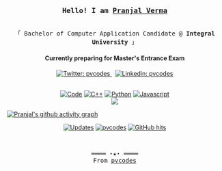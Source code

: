 <h3 align="center"><samp>Hello! I am <b><a rel="nofollow noopener noreferrer" target="_blank" href="https://pvcodes.in">Pranjal Verma</a></b></samp></h3>
<p align="center"><br>
  <samp>
    「 Bachelor of Computer Application Candidate @ <b>Integral University</b> 」<br>
  </samp>

<h4 align=center>Currently preparing for Master's Entrance Exam</h4>

</p>
  <p align="center">
    <a href="https://twitter.com/pvcodes" target="_blank">
    <img alt="Twitter: pvcodes" src="https://img.shields.io/badge/twitter-blue?style=flat&logo=twitter" />    
  </a> &nbsp;
    <a href="https://www.linkedin.com/in/pvcodes/" target="_blank">
    <img alt="Linkedin: pvcodes" src="https://img.shields.io/badge/LinkedIn-blue?style=glat&logo=linkedin" />
  </a>
  </p>
<!-- <details align="center"> -->
   <p align="center">
     <br>
      <a href="https://github.com/pvcodes?tab=repositories" target="_blank"><img alt="Code" src="https://img.shields.io/badge/-code-000000?style=flat-square&logo=Plex&logoColor=white"></a>
      <a href="https://github.com/pvcodes?tab=repositories&language=c%2B%2B" target="_blank"><img alt="C++" src="https://img.shields.io/badge/-C%2B%2B-f34b7d?style=flat-square&logo=C%2B%2B&logoColor=white"></a>
      <a href="https://github.com/pvcodes?tab=repositories&language=python" target="_blank"><img alt="Python" src="https://img.shields.io/badge/-Python-3572A5?style=flat-square&logo=Python&logoColor=white"></a>
      <a href="https://github.com/pvcodes?tab=repositories&language=javascript" target="_blank"><img alt="Javascript" src="https://img.shields.io/badge/-Javascript-f1e05a?style=flat-square&logo=Javascript&logoColor=white"></a>
      <!-- <a href="https://github.com/pvcodes?tab=repositories&language=go" target="_blank"><img alt="Go" src="https://img.shields.io/badge/-Go-375eab?style=flat-square&logo=Go&logoColor=white"></a> -->
      <!-- <a href="https://github.com/pvcodes?tab=repositories&language=java" target="_blank"><img alt="Java" src="https://img.shields.io/badge/-Java-b07219?style=flat-square&logo=Java&logoColor=white"></a> -->
      <!-- <a href="https://github.com/pvcodes?tab=repositories&language=html" target="_blank"><img alt="HTML" src="https://img.shields.io/badge/-HTML-e34c26?style=flat-square"></a> -->
  <br>
  <img src="https://github-readme-stats.vercel.app/api?username=pvcodes&show_icons=true&hide_border=true&hide=issues&title_color=5391FE&icon_color=000000&text_color=555"></img><br>
    <!-- Check out my <a rel="nofollow noopener noreferrer" target="_blank" href="https://pvcodes.in/src/my_resume.pdf">Resume</a><br> -->

[![Pranjal's github activity graph](https://activity-graph.herokuapp.com/graph?username=pvcodes&theme=xcode)](https://github.com/pvcodes)<br>

<div align="center">
  <a href="https://github.com/pvcodes?tab=followers" target="_blank"><img alt="Updates" src="https://img.shields.io/badge/--000000?style=flat-square&logo=RSS&logoColor=white"></a>
<a href="https://github.com/pvcodes" target="_blank"><img alt="pvcodes" src="https://badges.pufler.dev/visits/pvcodes/pvcodes?logo=GitHub&label=visits&color=success&logoColor=white&style=flat-square"/></a>
<a href="https://github.com/pvcodes/pvcodes" target="_blank"><img alt="GitHub hits" src="https://img.shields.io/github/last-commit/pvcodes/pvcodes?label=profile%20updated&style=flat-square"></a>
</div>

  </samp>
  </p>
<!-- </details> -->
<br>

<samp>
  <p align="center">
    ════ ⋆★⋆ ════<br>
    From <a href="https://github.com/pvcodes/pvcodes">pvcodes</a>
  </p>
</samp>
